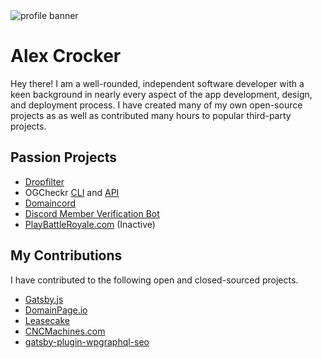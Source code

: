 <img src="https://croc.buzz/5m7II8+" alt="profile banner" />

# Alex Crocker

Hey there! I am a well-rounded, independent software developer with a keen background in nearly every aspect of the app development, design, and deployment process. I have created many of my own open-source projects as as well as contributed many hours to popular third-party projects.

## Passion Projects
- [Dropfilter](https://github.com/crock/dropfilter)
- OGCheckr [CLI](https://github.com/checker/cli) and [API](https://github.com/checker/api)
- [Domaincord](https://domaincord.com)
- [Discord Member Verification Bot](https://github.com/crock/verification-bot)
- [PlayBattleRoyale.com](https://github.com/crock/clip-aggregator) (Inactive)

## My Contributions
I have contributed to the following open and closed-sourced projects.
- [Gatsby.js](https://github.com/gatsbyjs/gatsby)
- [DomainPage.io](https://github.com/domainpage)
- [Leasecake](https://leasecake.com)
- [CNCMachines.com](https://cncmachines.com)
- [gatsby-plugin-wpgraphql-seo](https://github.com/ashhitch/gatsby-plugin-wpgraphql-seo)
